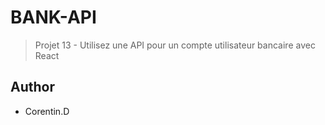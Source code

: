 # BANK-API

> Projet 13 - Utilisez une API pour un compte utilisateur bancaire avec React

## Author

- Corentin.D